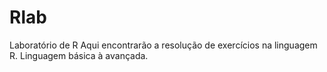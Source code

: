 # Rlab
Laboratório de R
Aqui encontrarão a resolução de exercícios na linguagem R. 
Linguagem básica à avançada.
